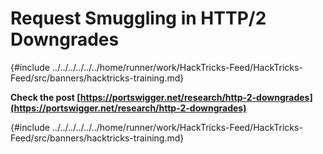 # Request Smuggling in HTTP/2 Downgrades

{#include ../../../../../../home/runner/work/HackTricks-Feed/HackTricks-Feed/src/banners/hacktricks-training.md}

**Check the post [https://portswigger.net/research/http-2-downgrades](https://portswigger.net/research/http-2-downgrades)**

{#include ../../../../../../home/runner/work/HackTricks-Feed/HackTricks-Feed/src/banners/hacktricks-training.md}


